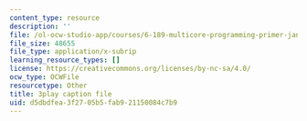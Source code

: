 ```yaml
---
content_type: resource
description: ''
file: /ol-ocw-studio-app/courses/6-189-multicore-programming-primer-january-iap-2007/d5dbdfea3f2705b5fab921150084c7b9_SR6dDuTbEwo.srt
file_size: 48655
file_type: application/x-subrip
learning_resource_types: []
license: https://creativecommons.org/licenses/by-nc-sa/4.0/
ocw_type: OCWFile
resourcetype: Other
title: 3play caption file
uid: d5dbdfea-3f27-05b5-fab9-21150084c7b9
---
```


